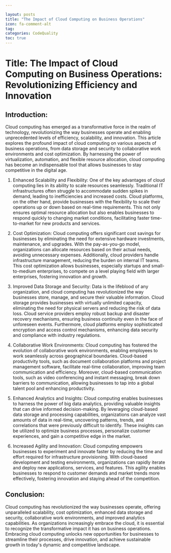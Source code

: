 ```yaml
---

layout: posts
title: "The Impact of Cloud Computing on Business Operations"
icon: fa-comment-alt
tag:      
categories: CodeQuality
toc: true
---
```




# Title: The Impact of Cloud Computing on Business Operations: Revolutionizing Efficiency and Innovation

## Introduction:
Cloud computing has emerged as a transformative force in the realm of technology, revolutionizing the way businesses operate and enabling unprecedented levels of efficiency, scalability, and innovation. This article explores the profound impact of cloud computing on various aspects of business operations, from data storage and security to collaborative work environments and cost optimization. By harnessing the power of virtualization, automation, and flexible resource allocation, cloud computing has become an indispensable tool that allows businesses to stay competitive in the digital age.

1. Enhanced Scalability and Flexibility:
One of the key advantages of cloud computing lies in its ability to scale resources seamlessly. Traditional IT infrastructures often struggle to accommodate sudden spikes in demand, leading to inefficiencies and increased costs. Cloud platforms, on the other hand, provide businesses with the flexibility to scale their operations up or down based on real-time requirements. This not only ensures optimal resource allocation but also enables businesses to respond quickly to changing market conditions, facilitating faster time-to-market for new products and services.

2. Cost Optimization:
Cloud computing offers significant cost savings for businesses by eliminating the need for extensive hardware investments, maintenance, and upgrades. With the pay-as-you-go model, organizations can allocate resources based on their actual needs, avoiding unnecessary expenses. Additionally, cloud providers handle infrastructure management, reducing the burden on internal IT teams. This cost optimization allows businesses, especially startups and small-to-medium enterprises, to compete on a level playing field with larger enterprises, fostering innovation and growth.

3. Improved Data Storage and Security:
Data is the lifeblood of any organization, and cloud computing has revolutionized the way businesses store, manage, and secure their valuable information. Cloud storage provides businesses with virtually unlimited capacity, eliminating the need for physical servers and reducing the risk of data loss. Cloud service providers employ robust backup and disaster recovery mechanisms, ensuring business continuity even in the face of unforeseen events. Furthermore, cloud platforms employ sophisticated encryption and access control mechanisms, enhancing data security and compliance with industry regulations.

4. Collaborative Work Environments:
Cloud computing has fostered the evolution of collaborative work environments, enabling employees to work seamlessly across geographical boundaries. Cloud-based productivity tools, such as document collaboration platforms and project management software, facilitate real-time collaboration, improving team communication and efficiency. Moreover, cloud-based communication tools, such as video conferencing and instant messaging, break down barriers to communication, allowing businesses to tap into a global talent pool and enhancing productivity.

5. Enhanced Analytics and Insights:
Cloud computing enables businesses to harness the power of big data analytics, providing valuable insights that can drive informed decision-making. By leveraging cloud-based data storage and processing capabilities, organizations can analyze vast amounts of data in real-time, uncovering patterns, trends, and correlations that were previously difficult to identify. These insights can be utilized to optimize business processes, personalize customer experiences, and gain a competitive edge in the market.

6. Increased Agility and Innovation:
Cloud computing empowers businesses to experiment and innovate faster by reducing the time and effort required for infrastructure provisioning. With cloud-based development and testing environments, organizations can rapidly iterate and deploy new applications, services, and features. This agility enables businesses to respond to customer demands and market trends more effectively, fostering innovation and staying ahead of the competition.

## Conclusion:
Cloud computing has revolutionized the way businesses operate, offering unparalleled scalability, cost optimization, enhanced data storage and security, collaborative work environments, and improved analytics capabilities. As organizations increasingly embrace the cloud, it is essential to recognize the transformative impact it has on business operations. Embracing cloud computing unlocks new opportunities for businesses to streamline their processes, drive innovation, and achieve sustainable growth in today's dynamic and competitive landscape.